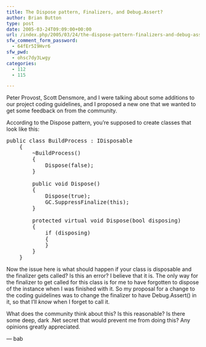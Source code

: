 ```yaml
---
title: The Dispose pattern, Finalizers, and Debug.Assert?
author: Brian Button
type: post
date: 2005-03-24T09:09:00+00:00
url: /index.php/2005/03/24/the-dispose-pattern-finalizers-and-debug-assert/
sfw_comment_form_password:
  - 64fEr5I9Hvr6
sfw_pwd:
  - ohsc7dy3Lwgy
categories:
  - 112
  - 115

---
```

Peter Provost, Scott Densmore, and I were talking about some additions to our project coding guidelines, and I proposed a new one that we wanted to get some feedback on from the community.

According to the Dispose pattern, you&rsquo;re supposed to create classes that look like this:

<pre>public class BuildProcess : IDisposable
    {
        ~BuildProcess()
        {
            Dispose(false);
        }

        public void Dispose()
        {
            Dispose(true);
            GC.SuppressFinalize(this);
        }

        protected virtual void Dispose(bool disposing)
        {
            if (disposing)
            {
            }
        }
    }</pre>

Now the issue here is what should happen if your class is disposable and the finalizer gets called? Is this an error? I believe that it is. The only way for the finalizer to get called for this class is for me to have forgotten to dispose of the instance when I was finished with it. So my proposal for a change to the coding guidelines was to change the finalizer to have Debug.Assert() in it, so that I&rsquo;ll _know_ when I forget to call it.

What does the community think about this? Is this reasonable? Is there some deep, dark .Net secret that would prevent me from doing this? Any opinions greatly appreciated.

&mdash; bab
